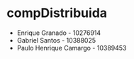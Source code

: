 # compDistribuida


* Enrique Granado - 10276914
* Gabriel Santos - 10388025
* Paulo Henrique Camargo - 10389453
